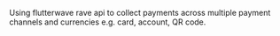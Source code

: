 Using flutterwave rave api to collect payments across multiple payment channels and currencies e.g. card, account, QR code.
